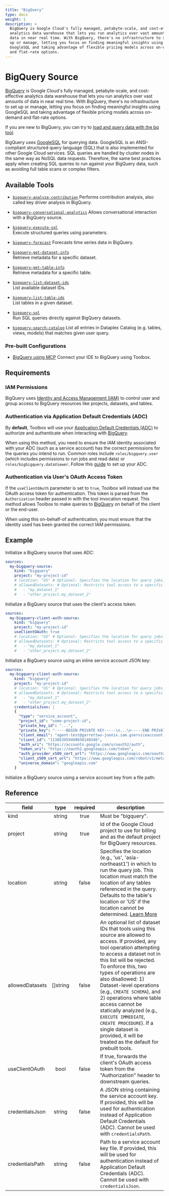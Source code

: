 ```yaml
---
title: "BigQuery"
type: docs
weight: 1
description: >
  BigQuery is Google Cloud's fully managed, petabyte-scale, and cost-effective
  analytics data warehouse that lets you run analytics over vast amounts of 
  data in near real time. With BigQuery, there's no infrastructure to set 
  up or manage, letting you focus on finding meaningful insights using 
  GoogleSQL and taking advantage of flexible pricing models across on-demand 
  and flat-rate options.
---
```


# BigQuery Source

[BigQuery][bigquery-docs] is Google Cloud's fully managed, petabyte-scale,
and cost-effective analytics data warehouse that lets you run analytics
over vast amounts of data in near real time. With BigQuery, there's no
infrastructure to set up or manage, letting you focus on finding meaningful
insights using GoogleSQL and taking advantage of flexible pricing models
across on-demand and flat-rate options.

If you are new to BigQuery, you can try to
[load and query data with the bq tool][bigquery-quickstart-cli].

BigQuery uses [GoogleSQL][bigquery-googlesql] for querying data. GoogleSQL
is an ANSI-compliant structured query language (SQL) that is also implemented
for other Google Cloud services. SQL queries are handled by cluster nodes
in the same way as NoSQL data requests. Therefore, the same best practices
apply when creating SQL queries to run against your BigQuery data, such as
avoiding full table scans or complex filters.

[bigquery-docs]: https://cloud.google.com/bigquery/docs
[bigquery-quickstart-cli]:
    https://cloud.google.com/bigquery/docs/quickstarts/quickstart-command-line
[bigquery-googlesql]:
    https://cloud.google.com/bigquery/docs/reference/standard-sql/

## Available Tools

- [`bigquery-analyze-contribution`](../tools/bigquery/bigquery-analyze-contribution.md)
  Performs contribution analysis, also called key driver analysis in BigQuery.

- [`bigquery-conversational-analytics`](../tools/bigquery/bigquery-conversational-analytics.md)
  Allows conversational interaction with a BigQuery source.

- [`bigquery-execute-sql`](../tools/bigquery/bigquery-execute-sql.md)  
  Execute structured queries using parameters.

- [`bigquery-forecast`](../tools/bigquery/bigquery-forecast.md)
  Forecasts time series data in BigQuery.

- [`bigquery-get-dataset-info`](../tools/bigquery/bigquery-get-dataset-info.md)  
  Retrieve metadata for a specific dataset.

- [`bigquery-get-table-info`](../tools/bigquery/bigquery-get-table-info.md)  
  Retrieve metadata for a specific table.

- [`bigquery-list-dataset-ids`](../tools/bigquery/bigquery-list-dataset-ids.md)  
  List available dataset IDs.

- [`bigquery-list-table-ids`](../tools/bigquery/bigquery-list-table-ids.md)  
  List tables in a given dataset.

- [`bigquery-sql`](../tools/bigquery/bigquery-sql.md)  
  Run SQL queries directly against BigQuery datasets.

- [`bigquery-search-catalog`](../tools/bigquery/bigquery-search_catalog.md)
  List all entries in Dataplex Catalog (e.g. tables, views, models) that matches
  given user query.

### Pre-built Configurations

- [BigQuery using
  MCP](https://googleapis.github.io/genai-toolbox/how-to/connect-ide/bigquery_mcp/)
  Connect your IDE to BigQuery using Toolbox.

## Requirements

### IAM Permissions

BigQuery uses [Identity and Access Management (IAM)][iam-overview] to control
user and group access to BigQuery resources like projects, datasets, and tables.

### Authentication via Application Default Credentials (ADC)

By **default**, Toolbox will use your [Application Default Credentials
(ADC)][adc] to authorize and authenticate when interacting with
[BigQuery][bigquery-docs].

When using this method, you need to ensure the IAM identity associated with your
ADC (such as a service account) has the correct permissions for the queries you
intend to run. Common roles include `roles/bigquery.user` (which includes
permissions to run jobs and read data) or `roles/bigbigquery.dataViewer`.
Follow this [guide][set-adc] to set up your ADC.

### Authentication via User's OAuth Access Token

If the `useClientOAuth` parameter is set to `true`, Toolbox will instead use the
OAuth access token for authentication. This token is parsed from the
`Authorization` header passed in with the tool invocation request. This method
allows Toolbox to make queries to [BigQuery][bigquery-docs] on behalf of the
client or the end-user.

When using this on-behalf-of authentication, you must ensure that the
identity used has been granted the correct IAM permissions.

[iam-overview]: <https://cloud.google.com/bigquery/docs/access-control>
[adc]: <https://cloud.google.com/docs/authentication#adc>
[set-adc]: <https://cloud.google.com/docs/authentication/provide-credentials-adc>

## Example

Initialize a BigQuery source that uses ADC:

```yaml
sources:
  my-bigquery-source:
    kind: "bigquery"
    project: "my-project-id"
    # location: "US" # Optional: Specifies the location for query jobs.
    # allowedDatasets: # Optional: Restricts tool access to a specific list of datasets.
    #   - "my_dataset_1"
    #   - "other_project.my_dataset_2"
```

Initialize a BigQuery source that uses the client's access token:

```yaml
sources:
  my-bigquery-client-auth-source:
    kind: "bigquery"
    project: "my-project-id"
    useClientOAuth: true
    # location: "US" # Optional: Specifies the location for query jobs.
    # allowedDatasets: # Optional: Restricts tool access to a specific list of datasets.
    #   - "my_dataset_1"
    #   - "other_project.my_dataset_2"
```

Initialize a BigQuery source using an inline service account JSON key:
```yaml
sources:
  my-bigquery-client-auth-source:
    kind: "bigquery"
    project: "my-project-id"
    # location: "US" # Optional: Specifies the location for query jobs.
    # allowedDatasets: # Optional: Restricts tool access to a specific list of datasets.
    #   - "my_dataset_1"
    #   - "other_project.my_dataset_2"
    credentialsJson: |
    {
      "type": "service_account",
      "project_id": "some-project-id",
      "private_key_id": "...",
      "private_key": "-----BEGIN PRIVATE KEY-----\n...\n-----END PRIVATE KEY-----\n",
      "client_email": "agent-test@garrettwu-joonix.iam.gserviceaccount.com",
      "client_id": "113853959499038140346",
      "auth_uri": "https://accounts.google.com/o/oauth2/auth",
      "token_uri": "https://oauth2.googleapis.com/token",
      "auth_provider_x509_cert_url": "https://www.googleapis.com/oauth2/v1/certs",
      "client_x509_cert_url": "https://www.googleapis.com/robot/v1/metadata/x509/agent-test%40garrettwu-joonix.iam.gserviceaccount.com",
      "universe_domain": "googleapis.com"
    }

```

Initialize a BigQuery source using a service account key from a file path: 

## Reference

| **field**         | **type** | **required** | **description**                                                                                                                                                                                                                         |
|-------------------|:--------:|:------------:|-----------------------------------------------------------------------------------------------------------------------------------------------------------------------------------------------------------------------------------------|
| kind              |  string  |     true     | Must be "bigquery".                                                                                                                                                                                                                     |
| project           |  string  |     true     | Id of the Google Cloud project to use for billing and as the default project for BigQuery resources.                                                                                                                                    |
| location          |  string  |    false     | Specifies the location (e.g., 'us', 'asia-northeast1') in which to run the query job. This location must match the location of any tables referenced in the query. Defaults to the table's location or 'US' if the location cannot be determined. [Learn More](https://cloud.google.com/bigquery/docs/locations) |
| allowedDatasets | []string |    false     | An optional list of dataset IDs that tools using this source are allowed to access. If provided, any tool operation attempting to access a dataset not in this list will be rejected. To enforce this, two types of operations are also disallowed: 1) Dataset-level operations (e.g., `CREATE SCHEMA`), and 2) operations where table access cannot be statically analyzed (e.g., `EXECUTE IMMEDIATE`, `CREATE PROCEDURE`). If a single dataset is provided, it will be treated as the default for prebuilt tools. |
| useClientOAuth    |   bool   |    false     | If true, forwards the client's OAuth access token from the "Authorization" header to downstream queries.                                                                                                                                |
| credentialsJson   |  string  |    false     | A JSON string containing the service account key. If provided, this will be used for authentication instead of Application Default Credentials (ADC). Cannot be used with `credentialsPath`.                                            |
| credentialsPath   |  string  |    false     | Path to a service account key file. If provided, this will be used for authentication instead of Application Default Credentials (ADC). Cannot be used with `credentialsJson`.                                                          |
